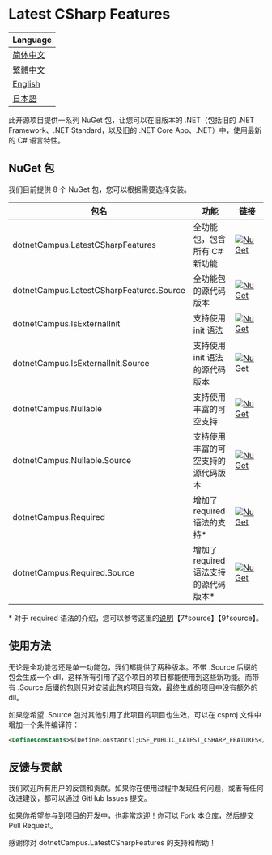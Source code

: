 # Latest CSharp Features

| Language |
| --- |
| [简体中文](https://github.com/dotnet-campus/dotnetCampus.LatestCSharpFeatures/blob/main/README.zh-CHS.txt) |
| [繁體中文](https://github.com/dotnet-campus/dotnetCampus.LatestCSharpFeatures/blob/main/README.zh-CHT.txt) |
| [English](https://github.com/dotnet-campus/dotnetCampus.LatestCSharpFeatures) |
| [日本語](https://github.com/dotnet-campus/dotnetCampus.LatestCSharpFeatures/blob/main/README.jp.txt) |

此开源项目提供一系列 NuGet 包，让您可以在旧版本的 .NET（包括旧的 .NET Framework、.NET Standard，以及旧的 .NET Core App、.NET）中，使用最新的 C# 语言特性。

## NuGet 包

我们目前提供 8 个 NuGet 包，您可以根据需要选择安装。

|包名|功能|链接|
|---|---|---|
|dotnetCampus.LatestCSharpFeatures|全功能包，包含所有 C# 新功能|[![NuGet](https://img.shields.io/nuget/v/dotnetCampus.LatestCSharpFeatures.svg)](https://www.nuget.org/packages/dotnetCampus.LatestCSharpFeatures)|
|dotnetCampus.LatestCSharpFeatures.Source|全功能包的源代码版本|[![NuGet](https://img.shields.io/nuget/v/dotnetCampus.LatestCSharpFeatures.Source.svg)](https://www.nuget.org/packages/dotnetCampus.LatestCSharpFeatures.Source)|
|dotnetCampus.IsExternalInit|支持使用 init 语法|[![NuGet](https://img.shields.io/nuget/v/dotnetCampus.IsExternalInit.svg)](https://www.nuget.org/packages/dotnetCampus.IsExternalInit)|
|dotnetCampus.IsExternalInit.Source|支持使用 init 语法的源代码版本|[![NuGet](https://img.shields.io/nuget/v/dotnetCampus.IsExternalInit.Source.svg)](https://www.nuget.org/packages/dotnetCampus.IsExternalInit.Source)|
|dotnetCampus.Nullable|支持使用丰富的可空支持|[![NuGet](https://img.shields.io/nuget/v/dotnetCampus.Nullable.svg)](https://www.nuget.org/packages/dotnetCampus.Nullable)|
|dotnetCampus.Nullable.Source|支持使用丰富的可空支持的源代码版本|[![NuGet](https://img.shields.io/nuget/v/dotnetCampus.Nullable.Source.svg)](https://www.nuget.org/packages/dotnetCampus.Nullable.Source)|
|dotnetCampus.Required|增加了 required 语法的支持*|[![NuGet](https://img.shields.io/nuget/v/dotnetCampus.Required.svg)](https://www.nuget.org/packages/dotnetCampus.Required)|
|dotnetCampus.Required.Source|增加了 required 语法支持的源代码版本*|[![NuGet](https://img.shields.io/nuget/v/dotnetCampus.Required.Source.svg)](https://www.nuget.org/packages/dotnetCampus.Required.Source)|

\* 对于 required 语法的介绍，您可以参考这里的[说明](https://learn.microsoft.com/en-us/dotnet/csharp/language-reference/keywords/required)【7†source】【9†source】。

## 使用方法

无论是全功能包还是单一功能包，我们都提供了两种版本。不带 .Source 后缀的包会生成一个 dll，这样所有引用了这个项目的项目都能使用到这些新功能。而带有 .Source 后缀的包则只对安装此包的项目有效，最终生成的项目中没有额外的 dll。

如果您希望 .Source 包对其他引用了此项目的项目也生效，可以在 csproj 文件中增加一个条件编译符：

```xml
<DefineConstants>$(DefineConstants);USE_PUBLIC_LATEST_CSHARP_FEATURES</DefineConstants>
```

## 反馈与贡献

我们欢迎所有用户的反馈和贡献。如果你在使用过程中发现任何问题，或者有任何改进建议，都可以通过 GitHub Issues 提交。

如果你希望参与到项目的开发中，也非常欢迎！你可以 Fork 本仓库，然后提交 Pull Request。

感谢你对 dotnetCampus.LatestCSharpFeatures 的支持和帮助！
